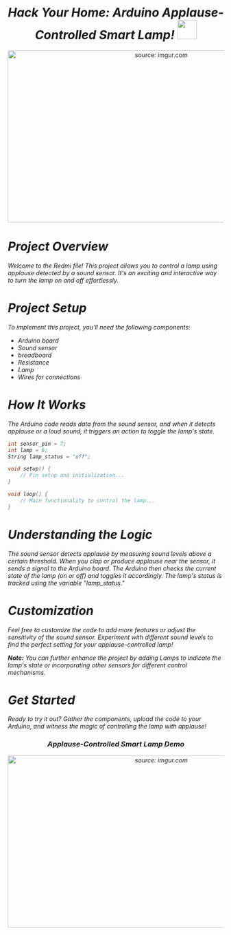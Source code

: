 <h1><div align="center"><i>Hack Your Home: Arduino Applause-Controlled Smart Lamp! <img src="https://i.imgur.com/rNPy3OE.gif" width="45"></i></div></h1>

<div align="center">
    <a href="https://imgur.com/pTPH4T9">
        <img src="https://i.imgur.com/pTPH4T9.png" title="source: imgur.com" width="700" height="400" />
    </a>
</div>

# <i color="#00979C"> Project Overview <i color="#F9F9F9">
Welcome to the Redmi file! This project allows you to control a lamp using applause detected by a sound sensor. It's an exciting and interactive way to turn the lamp on and off effortlessly.

# <i color="#00979C"> Project Setup <i color="#F9F9F9">
To implement this project, you'll need the following components:
- Arduino board
- Sound sensor
- breadboard
- Resistance
- Lamp
- Wires for connections

# <i color="#00979C"> How It Works <i color="#F9F9F9">
The Arduino code reads data from the sound sensor, and when it detects applause or a loud sound, it triggers an action to toggle the lamp's state.

```cpp
int sensor_pin = 7;
int lamp = 6;
String lamp_status = "off";

void setup() {
    // Pin setup and initialization...
}

void loop() {
    // Main functionality to control the lamp...
}
```

# <i color="#00979C"> Understanding the Logic <i color="#F9F9F9">
The sound sensor detects applause by measuring sound levels above a certain threshold. When you clap or produce applause near the sensor, it sends a signal to the Arduino board. The Arduino then checks the current state of the lamp (on or off) and toggles it accordingly. The lamp's status is tracked using the variable "lamp_status."


# <i color="#00979C"> Customization <i color="#F9F9F9">
Feel free to customize the code to add more features or adjust the sensitivity of the sound sensor. Experiment with different sound levels to find the perfect setting for your applause-controlled lamp!

**Note:** You can further enhance the project by adding Lamps to indicate the lamp's state or incorporating other sensors for different control mechanisms.

# <i color="#00979C"> Get Started <i color="#F9F9F9">
Ready to try it out? Gather the components, upload the code to your Arduino, and witness the magic of controlling the lamp with applause!



<h3><div align="center"><i color="#00979C"> Applause-Controlled Smart Lamp Demo <i color="#F9F9F9"></i></div></h3>
<div align="center">
    <a href="https://imgur.com/pTPH4T9">
        <img src="https://i.imgur.com/gnHGsaY.mp4" title="source: imgur.com" width="700" height="400" />
    </a>
</div>
